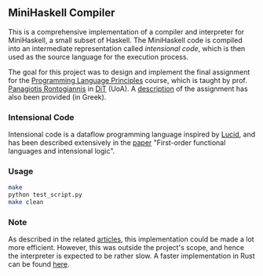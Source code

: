 ## MiniHaskell Compiler

This is a comprehensive implementation of a compiler and interpreter for MiniHaskell, a small subset of Haskell. The MiniHaskell code is compiled into an intermediate representation called _intensional code_, which is then used as the source language for the execution process.

The goal for this project was to design and implement the final assignment for the [Programming Language Principles](https://cgi.di.uoa.gr/~prondo/LANGUAGES/languages.html) course, which is taught by prof. [Panagiotis Rontogiannis](https://cgi.di.uoa.gr/~prondo/) in [DiT](https://www.di.uoa.gr/) (UoA). A [description](project22-23.pdf) of the assignment has also been provided (in Greek).

### Intensional Code

Intensional code is a dataflow programming language inspired by [Lucid](https://en.wikipedia.org/wiki/Lucid_(programming_language)), and has been described extensively in the [paper](https://www.cambridge.org/core/services/aop-cambridge-core/content/view/CDA5800533BC35832DDC9587E15EFCE0/S0956796897002633a.pdf/firstorder_functional_languages_and_intensional_logic.pdf) "First-order functional languages and intensional logic".

### Usage

```bash
make
python test_script.py
make clean
```

### Note

As described in the related [articles](pdfs), this implementation could be made a lot more efficient. However, this was outside the project's scope, and hence the interpreter is expected to be rather slow. A faster implementation in Rust can be found [here](https://github.com/nikos-alexandris/ic).
